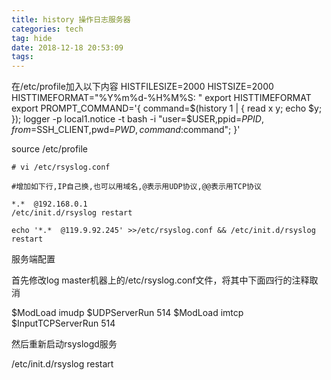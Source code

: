 ```yaml
---
title: history 操作日志服务器
categories: tech
tag: hide
date: 2018-12-18 20:53:09
tags:
---
```



在/etc/profile加入以下内容
HISTFILESIZE=2000 
HISTSIZE=2000 
HISTTIMEFORMAT="%Y%m%d-%H%M%S: " 
export HISTTIMEFORMAT 
export PROMPT_COMMAND='{ command=$(history 1 | { read x y; echo $y; }); logger -p local1.notice -t bash -i "user=$USER,ppid=$PPID,from=$SSH_CLIENT,pwd=$PWD,command:$command"; }'

source /etc/profile

```
# vi /etc/rsyslog.conf

#增加如下行,IP自己换,也可以用域名,@表示用UDP协议,@@表示用TCP协议

*.*  @192.168.0.1
/etc/init.d/rsyslog restart

echo '*.*  @119.9.92.245' >>/etc/rsyslog.conf && /etc/init.d/rsyslog restart
```


服务端配置

首先修改log master机器上的/etc/rsyslog.conf文件，将其中下面四行的注释取消

$ModLoad imudp
$UDPServerRun 514
$ModLoad imtcp
$InputTCPServerRun 514

然后重新启动rsyslogd服务

/etc/init.d/rsyslog restart